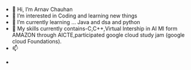 - 👋 Hi, I’m Arnav Chauhan
- 👀 I’m interested in Coding and learning new things
- 🌱 I’m currently learning ... Java and dsa and python
- 💞️ My skills  currently contains-C,C++,Virtual Intership  in AI Ml form AMAZON through AICTE,participated google cloud  study jam (google cloud Foundations).
- 📫

<!---
Arnav-420/Arnav-420 is a ✨ special ✨ repository because its `README.md` (this file) appears on your GitHub profile.
You can click the Preview link to take a look at your changes.
--->
- 